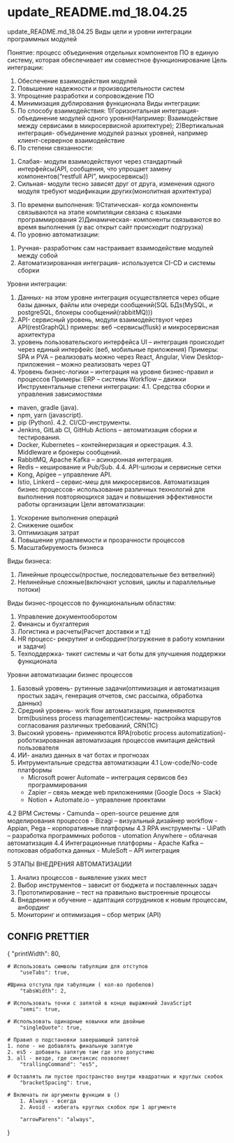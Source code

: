 # update_README.md_18.04.25
update_README.md_18.04.25
Виды цели и уровни интеграции программных  модулей

Понятие: процесс объединения отдельных компонентов ПО в единую систему, которая обеспечивает им совместное функционирование
Цель интеграции: 
1. Обеспечение взаимодействия модулей
2. Повышение надежности и производительности систем
3. Упрощение разработки и сопровождение ПО
3. Минимизация дублирования функционала
Виды интеграции:
1. По способу взаимодействия: 
1)Горизонтальная интеграция- объединение модулей одного уровня(Например: Взаимодействие между сервисами в микросервисной архитектуре); 2)Вертикальная интеграция- объединение модулей разных уровней, например клиент-серверное взаимодействие
2. По степени связанности:
1) Слабая- модули взаимодействуют через стандартный интерфейсы(API, сообщения, что упрощает замену компонентов(“restfull API”, микросервисы))
2) Сильная- модули тесно зависят друг от друга, изменения одного модуля требуют модификации других(монолитная архитектура)
3. По времени выполнения:
1)Статическая- когда компоненты связываются на этапе компиляции связана с языками программирования 
2)Динамическая- компоненты связываются во время выполнения (у вас открыт сайт происходит подгрузка)
3. По уровню автоматизации: 
1) Ручная- разработчик сам настраивает взаимодействие модулей между собой
2) Автоматизированная интеграция- используется CI-CD и системы сборки


Уровни интеграции:
1. Данных- на этом уровне интеграция осуществляется через общие базы данных, файлы или очереди сообщений(SQL БДs(MySQL, и postgreSQL, блокеры сообщений(rabbitMQ))) 
2. API- сервисный уровень, модули взаимодействуют через API(restGraphQL) примеры: веб –сервисы(flusk) и микросервисная архитектура
3. уровень пользовательского интерфейса UI – интеграция происходит через единый интерфейс (веб, мобильные приложения)
Примеры:
SPA и PVA – реализовать можно через React, Angular, View
Desktop-приложения – можно реализовать через QT
4. Уровень бизнес-логики – интеграция на уровне бизнес-правил и процессов
Примеры:
ERP – системы
Workflow – движки
Инструментальные степени интеграции: 
4.1. Средства сборки и управления зависимостями
- maven, gradle (java).
- npm, yarn (javascript).
- pip (Python).
4.2. CI/CD-инструменты.
- Jenkins, GitLab CI, GitHub Actions – автоматизация сборки и тестирования.
- Docker, Kubernetes – контейнеризация и оркестрация.
4.3. Middleware и брокеры сообщений.
- RabbitMQ, Apache Kafka – асинхронная интеграция.
- Redis – кеширование и Pub/Sub.
4.4. API-шлюзы и сервисные сетки
- Kong, Apigee – управление API.
- Istio, Linkerd – сервис-меш для микросервисов. 
Автоматизация бизнес процессов- использование различных технологий для выполнения повторяющихся задач и повышения эффективности работы организации
Цели автоматизации: 
1. Ускорение выполнения операций
2. Снижение ошибок
3. Оптимизация затрат
4. Повышение управляемости и прозрачности процессов
5. Масштабируемость бизнеса 

Виды бизнеса:
1. Линейные процессы(простые, последовательные без ветвелний)
2. Нелинейные сложные(включают условия, циклы и параллельные потоки)

Виды бизнес-процессов по функциональным областям:
1. Управление документооборотом
2. Финансы и бухгалтерия
3. Логистика и расчеты(Расчет доставки и т.д)
4. HR процесс- рекрутинг и онбординг(погружение в работу компании и задачи)
5. Техподдержка- тикет системы и чат боты для улучшения поддержки функционала

Уровни автоматизации бизнес процессов
1. Базовый уровень- рутинные задачи(оптимизация  и автоматизация простых задач, генерация отчетов, смс рассылка, обработка данных)
2. Средний уровень- work flow автоматизация, применяются brm(business process management)системы- настройка маршрутов согласования различных требований, CRN(1С)
3. Высокий уровень- применяются RPA(robotic process automatization)- роботизированная автоматизация процессов имитация действий пользователя
4. ИИ- анализ данных в чат ботах и прогнозах
4. Интрументальные средства автоматизации
4.1 Low-code/No-code платформы
	- Microsoft power Automate – интеграция сервисов без программирования
	- Zapier – связь межде web приложениями (Google Docs -> Slack)
	- Notion + Automate.io – управление проектами

4.2 BPM Системы
	- Camunda – open-source решение для моделирования процессов
	- Bizagi – визуальный дизайнер workflow
	- Appian, Pega – корпоративные платформы
4.3 RPA инструменты
	- UiPath – разработка программных роботов
	- utomation Anywhere – облачная автоматизация
4.4 Интеграционные платформы
	- Apache Kafka – потоковая обработка данных
	- MuleSoft – API интеграция

5 ЭТАПЫ ВНЕДРЕНИЯ АВТОМАТИЗАЦИИ
1)	Анализ процессов - выявление узких мест
2)	Выбор инструментов – зависит от бюджета и поставленных задач
3)	Прототипирование – тест на правильно выстроенные процессы
4)	Внедрение и обучение – адаптация сотрудников к новым процессам, анбординг
5)	Мониторинг и оптимизация – сбор метрик (API)

## CONFIG PRETTIER

{
"printWidth": 80,

    # Использовать символы табуляции для отступов
        "useTabs": true,

    #Шрина отступа при табуляции ( кол-во пробелов)
        "tabsWidth": 2,

    # Использовать точки с запятой в конце выражений JavaScript
        "semi": true,

    # Использовать одинарные ковычки или двойные
        "singleQuote": true,

    # Правил о подстановки завершающей запятой
    1. none - не добавлять финальную запятую
    2. es5 - добавить запятую там где это допустимо
    3. all - везде, где синтаксис позволяет
        "trallingCommand": "es5",

    # Оставлять ли пустое пространство внутри квадратных и круглых скобок
        "bracketSpacing": true,

    # Включать ли аргументы функции в ()
        1. Always - всегда
        2. Avoid - избегать круглых скобок при 1 аргументе

        "arrowParens": "always",

}
